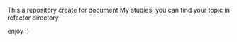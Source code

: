This a repository create for document My studies. 
you can find your topic in refactor directory

enjoy :)
